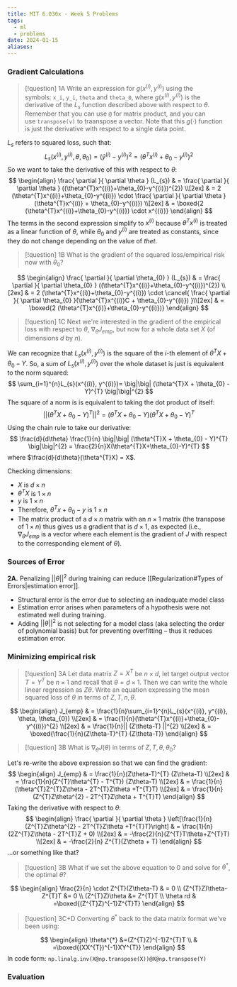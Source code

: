 ```yaml
---
title: MIT 6.036x - Week 5 Problems
tags:
  - ml
  - problems
date: 2024-01-15
aliases:
---
```

### Gradient Calculations

>[!question] 1A
>Write an expression for $g(x^{(i)}, y^{(i)})$ using the symbols: `x_i`, `y_i`, `theta` and `theta_0`, where $g(x^{(i)}, y^{(i)})$ is the derivative of the $L_{s}$​ function described above with respect to $\theta$. Remember that you can use `@` for matrix product, and you can use `transpose(v)` to traanspose a vector. Note that this $g(\cdot)$ function is just the derivative with respect to a single data point.

$L_{s}$ refers to squared loss, such that:
$$
L_{s}(x^{(i)}, y^{(i)}, \theta, \theta_{0})= (\hat{y}^{(i)}- y^{(i)})^{2}= (\theta^{T}x^{(i)}+\theta_{0}-y^{(i)})^{2}
$$
So we want to take the derivative of this with respect to $\theta$:
$$
\begin{align}
\frac{ \partial }{ \partial \theta } (L_{s})  & = \frac{ \partial }{ \partial \theta } ((\theta^{T}x^{(i)}+\theta_{0}-y^{(i)})^{2}) \\[2ex] 
	 & = 2 (\theta^{T}x^{(i)}+\theta_{0}-y^{(i)}) \cdot \frac{ \partial }{ \partial \theta }(\theta^{T}x^{(i)} + \theta_{0}-y^{(i)}) \\[2ex] 
	 & = \boxed{2 (\theta^{T}x^{(i)}+\theta_{0}-y^{(i)}) \cdot x^{(i)}}
\end{align}
$$
The terms in the second expression simplify to $x^{(i)}$ because $\theta^{T}x^{(i)}$ is treated as a linear function of $\theta$, while $\theta_{0}$ and $y^{(i)}$ are treated as constants, since they do not change depending on the value of $thet$.

>[!question] 1B
>What is the gradient of the squared loss/empirical risk now with $\theta_{0}$?

$$
\begin{align}
\frac{ \partial }{ \partial \theta_{0} } (L_{s})  & = \frac{ \partial }{ \partial \theta_{0} } ((\theta^{T}x^{(i)}+\theta_{0}-y^{(i)})^{2}) \\[2ex] 
	 & = 2 (\theta^{T}x^{(i)}+\theta_{0}-y^{(i)}) \cdot \cancel{ \frac{ \partial }{ \partial \theta_{0} }(\theta^{T}x^{(i)}C + \theta_{0}-y^{(i)})  }\\[2ex] 
	 & = \boxed{2 (\theta^{T}x^{(i)}+\theta_{0}-y^{(i)})}
\end{align}
$$

>[!question] 1C
>Next we're interested in the gradient of the empirical loss with respect to $\theta$, $\nabla_{\theta}J_{emp}$​, but now for a whole data set $X$ (of dimensions $d$ by $n$).

We can recognize that $L_{s}(x^{(i)}, y^{(i)})$ is the square of the $i$-th element of $\theta^{T}X +\theta_{0}-Y$. So, a sum of $L_{s}(x^{(i)}, y^{(i)})$ over the whole dataset is just is equivalent to the norm squared:
$$
\sum_{i=1}^{n}L_{s}(x^{(i)}, y^{(i)})= \big|\big| (\theta^{T}X + \theta_{0} - Y)^{T} \big|\big|^{2}
$$
The square of a norm is is equivalent to taking the dot product of itself: 
$$
\big|\big| (\theta^{T}X + \theta_{0} - Y)^{T} \big|\big|^{2} = (\theta^{T}X + \theta_{0}-Y)(\theta^{T}X + \theta_{0}-Y)^{T}
$$
Using the chain rule to take our derivative:
$$
\frac{d}{d\theta} \frac{1}{n} \big|\big| (\theta^{T}X + \theta_{0} - Y)^{T} \big|\big|^{2} = \frac{2}{n}X(\theta^{T}X+\theta_{0}-Y)^{T}
$$
where $\frac{d}{d\theta}(\theta^{T}X) = X$.

Checking dimensions:
- $X$ is $d\times n$
- $\theta^{T}X$ is $1\times n$
- $y$ is $1\times n$
- Therefore, $\theta^{T}x+\theta_{0}-y$ is $1\times n$
- The matrix product of a $d\times n$ matrix with an $n\times 1$ matrix (the transpose of $1\times n$) thus gives us a gradient that is $d\times 1$, as expected (i.e., $\nabla_{\theta}J_{emp}$ is a vector where each element is the gradient of $J$ with respect to the corresponding element of $\theta$).

### Sources of Error
**2A.** Penalizing $|| \theta ||^{2}$ during training can reduce [[Regularization#Types of Errors|estimation error]].
- Structural error is the error due to selecting an inadequate model class
- Estimation error arises when parameters of a hypothesis were not estimated well during training. 
- Adding $|| \theta ||^{2}$ is not selecting for a model class (aka selecting the order of polynomial basis) but for preventing overfitting – thus it reduces estimation error.

### Minimizing empirical risk

>[!question] 3A
>Let data matrix $Z=X^{T}$ be $n\times d$, let target output vector $T = Y^{T}$ be $n\times 1$ and recall that $\theta = d\times 1$. Then we can write the whole linear regression as $Z\theta$. Write an equation expressing the mean squared loss of $\theta$ in terms of $Z, T, n, \theta$.

$$
\begin{align}
J_{emp}  & = \frac{1}{n}\sum_{i=1}^{n}L_{s}(x^{(i)}, y^{(i)}, \theta, \theta_{0}) \\[2ex] 
	 & = \frac{1}{n}(\theta^{T}x^{(i)}+\theta_{0}-y^{(i)})^{2} \\[2ex] 
	 & = \frac{1}{n}|| (Z\theta-T) ||^{2} \\[2ex] 
	 & = \boxed{\frac{1}{n}(Z\theta-T)^{T} (Z\theta-T)}
\end{align}
$$

>[!question] 3B
>What is $\nabla_{\theta}J(\theta)$ in terms of $Z, T, \theta, \theta_{0}$?

Let's re-write the above expression so that we can find the gradient:
$$
\begin{align}
J_{emp}  & = \frac{1}{n}(Z\theta-T)^{T} (Z\theta-T) \\[2ex] 
	 & = \frac{1}{n}(Z^{T}\theta^{T} - T^{T}) (Z\theta-T) \\[2ex]
	 & = \frac{1}{n}(\theta^{T}Z^{T}Z\theta - 2T^{T}Z\theta +T^{T}T) \\[2ex]
	 & = \frac{1}{n}(Z^{T}Z\theta^{2} - 2T^{T}Z\theta + T^{T}T)
\end{align}
$$
Taking the derivative with respect to $\theta$:
$$
\begin{align}
\frac{ \partial  }{ \partial \theta } \left[\frac{1}{n}(Z^{T}Z\theta^{2} - 2T^{T}Z\theta +T^{T}T)\right]  & = \frac{1}{n}(2Z^{T}Z\theta - 2T^{T}Z + 0) \\[2ex] 
	 & = -\frac{2}{n}(Z^{T}T\theta+Z^{T}T) \\[2ex]
	 & = -\frac{2}{n} Z^{T}(Z\theta + T)
\end{align}
$$
…or something like that?

>[!question] 3B
>What if we set the above equation to 0 and solve for $\theta^{*}$, the optimal $\theta$?

$$
\begin{align}
\frac{2}{n} \cdot Z^{T}(Z\theta-T) & = 0 \\
(Z^{T}Z)\theta-Z^{T}T &= 0 \\
(Z^{T}Z)\theta  &= Z^{T}T \\
\theta rd & =\boxed{(Z^{T}Z)^{-1}Z^{T}T}
\end{align}
$$

>[!question] 3C+D
>Converting $\theta^{*}$ back to the data matrix format we've been using:

$$
\begin{align}
\theta^{*} &=(Z^{T}Z)^{-1}Z^{T}T \\
	 & =\boxed{(XX^{T})^{-1}XY^{T}}
\end{align}
$$
In code form: `np.linalg.inv(X@np.transpose(X))@X@np.transpose(Y)`

### Evaluation
